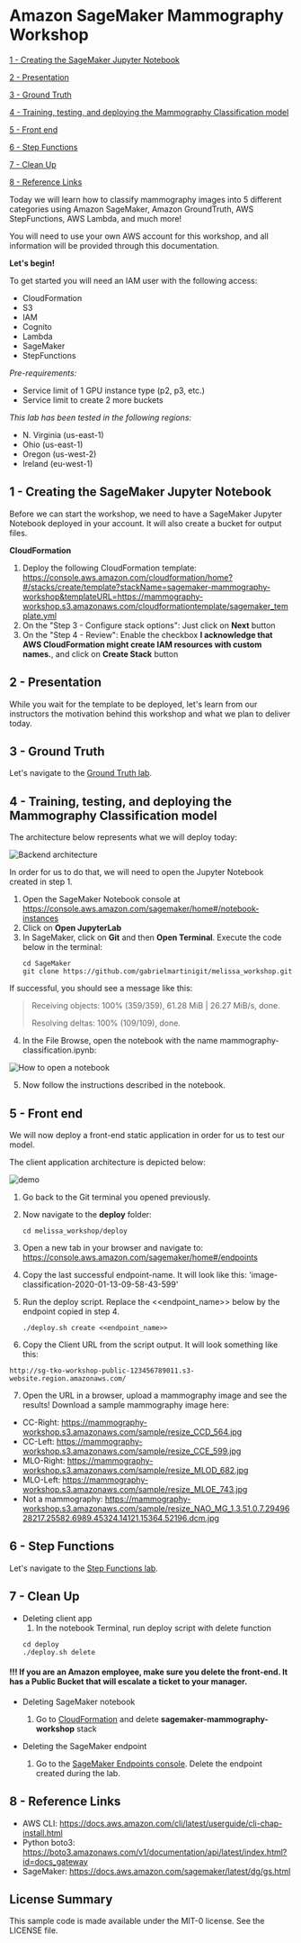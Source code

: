# Amazon SageMaker Mammography Workshop

[1 - Creating the SageMaker Jupyter Notebook](#1---creating-the-sagemaker-jupyter-notebook)

[2 - Presentation](#2---presentation)

[3 - Ground Truth](#3---ground-truth)

[4 - Training, testing, and deploying the Mammography Classification model](#4---training-testing-and-deploying-the-mammography-classification-model)

[5 - Front end](#5---front-end)

[6 - Step Functions](#6---step-functions)

[7 - Clean Up](#7---clean-up)

[8 - Reference Links](#8---reference-links)


Today we will learn how to classify mammography images into 5 different categories using Amazon SageMaker, Amazon GroundTruth, AWS StepFunctions, AWS Lambda, and much more!

You will need to use your own AWS account for this workshop, and all information will be provided through this documentation.

**Let's begin!**

To get started you will need an IAM user with the following access:
- CloudFormation
- S3
- IAM
- Cognito
- Lambda
- SageMaker
- StepFunctions

*Pre-requirements:*
- Service limit of 1 GPU instance type (p2, p3, etc.)
- Service limit to create 2 more buckets

*This lab has been tested in the following regions:*
- N. Virginia (us-east-1)
- Ohio (us-east-1)
- Oregon (us-west-2)
- Ireland (eu-west-1)

## 1 - Creating the SageMaker Jupyter Notebook

Before we can start the workshop, we need to have a SageMaker Jupyter Notebook deployed in your account. It will also create a bucket for output files.

**CloudFormation**
1. Deploy the following CloudFormation template: https://console.aws.amazon.com/cloudformation/home?#/stacks/create/template?stackName=sagemaker-mammography-workshop&templateURL=https://mammography-workshop.s3.amazonaws.com/cloudformationtemplate/sagemaker_template.yml
2. On the "Step 3 - Configure stack options": Just click on **Next** button
3. On the "Step 4 - Review": Enable the checkbox **I acknowledge that AWS CloudFormation might create IAM resources with custom names.**, and click on **Create Stack** button


## 2 - Presentation

While you wait for the template to be deployed, let's learn from our instructors the motivation behind this workshop and what we plan to deliver today.


## 3 - Ground Truth

Let's navigate to the [Ground Truth lab](groundtruth#sagemaker-ground-truth).

## 4 - Training, testing, and deploying the Mammography Classification model

The architecture below represents what we will deploy today:

![Backend architecture](images/backend-architecture.png)

In order for us to do that, we will need to open the Jupyter Notebook created in step 1.

1. Open the SageMaker Notebook console at https://console.aws.amazon.com/sagemaker/home#/notebook-instances
2. Click on **Open JupyterLab**
3. In SageMaker, click on **Git** and then **Open Terminal**. Execute the code below in the terminal:
    ```
    cd SageMaker
    git clone https://github.com/gabrielmartinigit/melissa_workshop.git
   
    ```
If successful, you should see a message like this:

>Receiving objects: 100% (359/359), 61.28 MiB | 26.27 MiB/s, done.
>
>Resolving deltas: 100% (109/109), done.

4. In the File Browse, open the notebook with the name mammography-classification.ipynb:

![How to open a notebook](images/open-notebook.png)


5. Now follow the instructions described in the notebook.  

## 5 - Front end

We will now deploy a front-end static application in order for us to test our model.

The client application architecture is depicted below:

![demo](images/architecture.jpg)


1. Go back to the Git terminal you opened previously. 

2. Now navigate to the **deploy** folder:
    ```
    cd melissa_workshop/deploy
    ```
3. Open a new tab in your browser and navigate to:
    https://console.aws.amazon.com/sagemaker/home#/endpoints

4. Copy the last successful endpoint-name. It will look like this: 'image-classification-2020-01-13-09-58-43-599'

5. Run the deploy script. Replace the <<endpoint_name>> below by the endpoint copied in step 4.
    ```
    ./deploy.sh create <<endpoint_name>>
    ```
6. Copy the Client URL from the script output.
It will look something like this: 
```
http://sg-tko-workshop-public-123456789011.s3-website.region.amazonaws.com/
```

7. Open the URL in a browser, upload a mammography image and see the results!
Download a sample mammography image here: 

* CC-Right: https://mammography-workshop.s3.amazonaws.com/sample/resize_CCD_564.jpg
* CC-Left: https://mammography-workshop.s3.amazonaws.com/sample/resize_CCE_599.jpg
* MLO-Right: https://mammography-workshop.s3.amazonaws.com/sample/resize_MLOD_682.jpg
* MLO-Left: https://mammography-workshop.s3.amazonaws.com/sample/resize_MLOE_743.jpg
* Not a mammography: https://mammography-workshop.s3.amazonaws.com/sample/resize_NAO_MG_1.3.51.0.7.2949628217.25582.6989.45324.14121.15364.52196.dcm.jpg


## 6 - Step Functions

Let's navigate to the [Step Functions lab](workflow#ml-workflow).


## 7 - Clean Up
* Deleting client app
    1. In the notebook Terminal, run deploy script with delete function
    ```
    cd deploy
    ./deploy.sh delete
    ```

#### !!! If you are an Amazon employee, make sure you delete the front-end. It has a Public Bucket that will escalate a ticket to your manager. 

* Deleting SageMaker notebook
    1. Go to [CloudFormation](https://console.aws.amazon.com/cloudformation/home#/stacks) and delete **sagemaker-mammography-workshop** stack
    
* Deleting the SageMaker endpoint
    1. Go to the [SageMaker Endpoints console](https://console.aws.amazon.com/sagemaker/home#/endpoints). Delete the endpoint created during the lab.

## 8 - Reference Links
* AWS CLI: https://docs.aws.amazon.com/cli/latest/userguide/cli-chap-install.html
* Python boto3: https://boto3.amazonaws.com/v1/documentation/api/latest/index.html?id=docs_gateway
* SageMaker: https://docs.aws.amazon.com/sagemaker/latest/dg/gs.html

## License Summary
This sample code is made available under the MIT-0 license. See the LICENSE file.